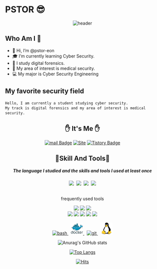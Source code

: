 # PSTOR 😎
<div align="center">

![header](https://capsule-render.vercel.app/api?type=soft&color=auto&height=135&section=header&text=pstor%20profile&fontSize=75)

</div>

## Who Am I 👋
- 👋 Hi, I’m @pstor-eon
- 🎓 I’m currently learning Cyber Security.
- 🔐 I study digital forensics.
- 🧬 My area of interest is medical security.
- 💻 My major is Cyber Security Engineering

## My favorite security field

    Hello, I am currently a student studying cyber security.
    My track is digital forensics and my area of interest is medical security.

<div align="center">

## ✋ It's Me ✋

[![mail Badge](https://img.shields.io/badge/Kakao%20Mail-D14836?style=flat&logo=mail&logoColor=white)](mailto:pstor@kakao.com)
[![Site](https://img.shields.io/badge/Pstor%20Web%20Site-1eb031?style=flat&logoColor=white)]()
[![Tistory Badge](https://img.shields.io/badge/Blog-555263?style=flat&logoColor=white)](https://pstor-kr.tistory.com/)

## 📐Skill And Tools🔨

##### The language I studied and the skills and tools I used at least once

</div>

<p align="center">
  <img src="https://img.shields.io/badge/Python-3766AB?style=flat-square&logo=Python&logoColor=white"/>&nbsp
  <img src="https://img.shields.io/badge/C-A8B9CC?style=flat-square&logo=C&logoColor=white"/>&nbsp 
  <img src="https://img.shields.io/badge/css-1572B6?style=flat-square&logo=css3&logoColor=white"/>&nbsp
  <img src="https://img.shields.io/badge/Javascript-ffb13b?style=flat-square&logo=javascript&logoColor=white"/>
  <br><br>
  <p align="center">frequently used tools</p>
  <p align="center">
  <img src="https://img.shields.io/badge/Visual Studio Code-007ACC?style=flat-square&logo=VisualStudioCode&logoColor=white"/>
  <img src="https://img.shields.io/badge/VirtualBox-183A61?style=flat-square&logo=VirtualBox&Code&logoColor=white"/>
  <img src="https://img.shields.io/badge/Wireshark-1679A7?style=flat-square&logo=Wireshark&logoColor=white"/>
  <br>
  <img src="https://img.shields.io/badge/VMware-607078?style=flat-square&logo=VMware&logoColor=white"/>
  <img src="https://img.shields.io/badge/Vim-019733?style=flat-square&logo=Vim&logoColor=white"/>
  <img src="https://img.shields.io/badge/Ubuntu-E95420?style=flat-square&logo=Ubuntu&logoColor=white"/>
  <img src="https://img.shields.io/badge/PyCharm-000000?style=flat-square&logo=PyCharm&logoColor=white"/>
  <img src="https://img.shields.io/badge/Kali Linux-557C94?style=flat-square&logo=KaliLinux&logoColor=white"/>
  <br><br>
  <a href="https://www.gnu.org/software/bash/" target="_blank"> <img src="https://www.vectorlogo.zone/logos/gnu_bash/gnu_bash-icon.svg" alt="bash" width="40" height="40"/> </a> &nbsp
  <a href="https://www.docker.com/" target="_blank"> <img src="https://raw.githubusercontent.com/devicons/devicon/master/icons/docker/docker-original-wordmark.svg" alt="docker" width="40" height="40"/> </a> &nbsp
  <a href="https://git-scm.com/" target="_blank"> <img src="https://www.vectorlogo.zone/logos/git-scm/git-scm-icon.svg" alt="git" width="40" height="40"/> </a> &nbsp
  <a href="https://www.linux.org/" target="_blank"> <img src="https://raw.githubusercontent.com/devicons/devicon/master/icons/linux/linux-original.svg" alt="linux" width="40" height="40"/> </a>
</p>

<div align="center">

![Anurag's GitHub stats](https://github-readme-stats.vercel.app/api?username=pstor-eon&hide=contribs,prs)
    
[![Top Langs](https://github-readme-stats.vercel.app/api/top-langs/?username=pstor-eon&layout=compact)](https://github.com/anuraghazra/github-readme-stats)

[![Hits](https://hits.seeyoufarm.com/api/count/incr/badge.svg?url=https%3A%2F%2Fgithub.com%2Fpstor-eon&count_bg=%2379C83D&title_bg=%23555555&icon=&icon_color=%23E7E7E7&title=hits&edge_flat=false)](https://hits.seeyoufarm.com)

</div>
